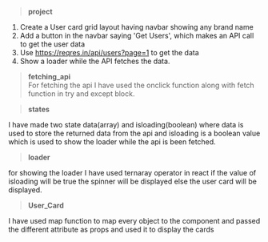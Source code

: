 >**project**
1. Create a User card grid layout having navbar showing any brand name
2. Add a button in the navbar saying 'Get Users', which makes an API call to get the user data
3. Use https://reqres.in/api/users?page=1 to get the data
4. Show a loader while the API fetches the data.

>**fetching_api**  
For fetching the api I have used the onclick function along with fetch function in try and except block.

>**states**  

I have made two state data(array) and isloading(boolean) where data is used to store the returned data from the api and isloading is a boolean value which is used to show the loader while the api is been fetched.

>**loader**  

for showing the loader I have used ternaray operator in react if the value of isloading will be true the spinner will be displayed else the user card will be displayed.

>**User_Card**  

I have used map function to map every object to the component and passed the different attribute as props and used it to display the cards
